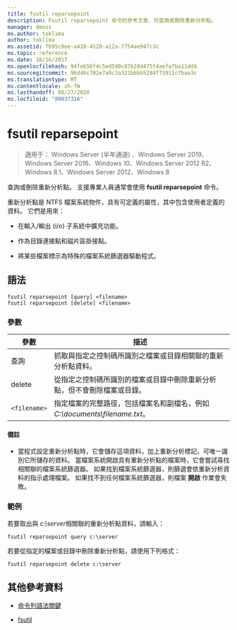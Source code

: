 ```yaml
---
title: fsutil reparsepoint
description: Fsutil reparsepoint 命令的參考文章，可查詢或刪除重新分析點。
manager: dmoss
ms.author: toklima
author: toklima
ms.assetid: fb95c8ee-a418-4520-a12a-7754ae947c3c
ms.topic: reference
ms.date: 10/16/2017
ms.openlocfilehash: 94feb56f4c5ed590c87b20d475f4aefa7ba11dd4
ms.sourcegitcommit: 96d46c702e7a9c3a321bbbb5284f73911c7baa3c
ms.translationtype: MT
ms.contentlocale: zh-TW
ms.lasthandoff: 08/27/2020
ms.locfileid: "89037316"
---
```

# <a name="fsutil-reparsepoint"></a>fsutil reparsepoint

> 適用于： Windows Server (半年通道) 、Windows Server 2019、Windows Server 2016、Windows 10、Windows Server 2012 R2、Windows 8.1、Windows Server 2012、Windows 8

查詢或刪除重新分析點。  支援專業人員通常會使用 **fsutil reparsepoint** 命令。

重新分析點是 NTFS 檔案系統物件，具有可定義的屬性，其中包含使用者定義的資料。 它們是用來：

- 在輸入/輸出 (i/o) 子系統中擴充功能。

- 作為目錄連接點和磁片區掛接點。

- 將某些檔案標示為特殊的檔案系統篩選器驅動程式。

## <a name="syntax"></a>語法

```
fsutil reparsepoint [query] <filename>
fsutil reparsepoint [delete] <filename>
```

### <a name="parameters"></a>參數

| 參數 | 描述 |
| --------- | ----------- |
| 查詢 | 抓取與指定之控制碼所識別之檔案或目錄相關聯的重新分析點資料。 |
| delete | 從指定之控制碼所識別的檔案或目錄中刪除重新分析點，但不會刪除檔案或目錄。 |
| `<filename>` | 指定檔案的完整路徑，包括檔案名和副檔名，例如 *C:\documents\filename.txt*。 |

#### <a name="remarks"></a>備註

- 當程式設定重新分析點時，它會儲存這項資料，加上重新分析標記，可唯一識別它所儲存的資料。 當檔案系統開啟具有重新分析點的檔案時，它會嘗試尋找相關聯的檔案系統篩選器。 如果找到檔案系統篩選器，則篩選會依重新分析資料的指示處理檔案。 如果找不到任何檔案系統篩選器，則檔案 **開啟** 作業會失敗。

### <a name="examples"></a>範例

若要取出與 *c:\server*相關聯的重新分析點資料，請輸入：

```
fsutil reparsepoint query c:\server
```

若要從指定的檔案或目錄中刪除重新分析點，請使用下列格式：

```
fsutil reparsepoint delete c:\server
```

## <a name="additional-references"></a>其他參考資料

- [命令列語法關鍵](command-line-syntax-key.md)

- [fsutil](fsutil.md)
